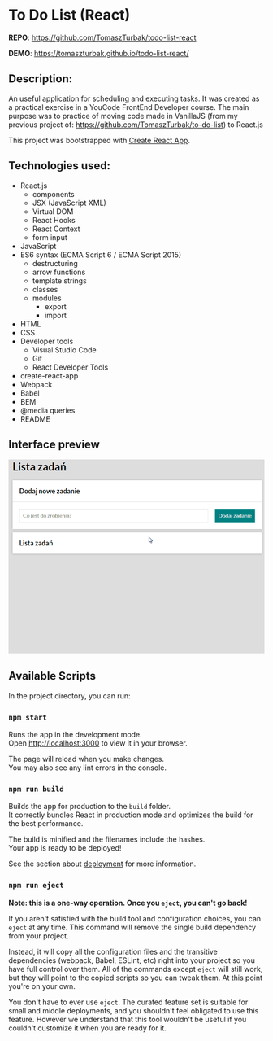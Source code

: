 # To Do List (React)

**REPO**: https://github.com/TomaszTurbak/todo-list-react

**DEMO**: https://tomaszturbak.github.io/todo-list-react/

## Description:
An useful application for scheduling and executing tasks. It was created as a practical exercise in a YouCode FrontEnd Developer course. The main purpose was to practice of moving code made in VanillaJS (from my previous project of: https://github.com/TomaszTurbak/to-do-list) to React.js

This project was bootstrapped with [Create React App](https://github.com/facebook/create-react-app).

## Technologies used:

- React.js
    - components
    - JSX (JavaScript XML)
    - Virtual DOM
    - React Hooks
    - React Context
    - form input
- JavaScript
- ES6 syntax (ECMA Script 6 / ECMA Script 2015)
    - destructuring
    - arrow functions
    - template strings
    - classes
    - modules
        - export
        - import
- HTML
- CSS
- Developer tools
    - Visual Studio Code
    - Git
    - React Developer Tools
- create-react-app
- Webpack
- Babel
- BEM
- @media queries
- README


## Interface preview

![preview](https://github.com/TomaszTurbak/to-do-list/blob/master/images/preview.gif?raw=true)

## Available Scripts

In the project directory, you can run:

### `npm start`

Runs the app in the development mode.\
Open [http://localhost:3000](http://localhost:3000) to view it in your browser.

The page will reload when you make changes.\
You may also see any lint errors in the console.

### `npm run build`

Builds the app for production to the `build` folder.\
It correctly bundles React in production mode and optimizes the build for the best performance.

The build is minified and the filenames include the hashes.\
Your app is ready to be deployed!

See the section about [deployment](https://facebook.github.io/create-react-app/docs/deployment) for more information.

### `npm run eject`

**Note: this is a one-way operation. Once you `eject`, you can't go back!**

If you aren't satisfied with the build tool and configuration choices, you can `eject` at any time. This command will remove the single build dependency from your project.

Instead, it will copy all the configuration files and the transitive dependencies (webpack, Babel, ESLint, etc) right into your project so you have full control over them. All of the commands except `eject` will still work, but they will point to the copied scripts so you can tweak them. At this point you're on your own.

You don't have to ever use `eject`. The curated feature set is suitable for small and middle deployments, and you shouldn't feel obligated to use this feature. However we understand that this tool wouldn't be useful if you couldn't customize it when you are ready for it.